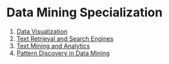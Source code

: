# Data Mining Specialization
1. [Data Visualization]()
2. [Text  Retrieval and Search Engines]()
3. [Text Mining and Analytics]()
4. [Pattern Discovery in Data Mining]()
